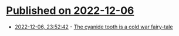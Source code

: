 # [Published on 2022-12-06](index.md)

* [2022-12-06, 23:52:42](https://news.ycombinator.com/item?id=33888799) - [The cyanide tooth is a cold war fairy-tale](https://www.atlasobscura.com/articles/cyanide-tooth-is-not-real)
